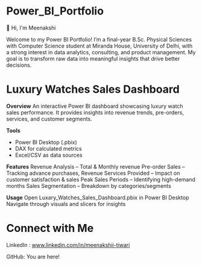# Power_BI_Portfolio

👋 Hi, I'm Meenakshi

Welcome to my Power BI Portfolio!
I’m a final-year B.Sc. Physical Sciences with Computer Science student at Miranda House, University of Delhi, with a strong interest in data analytics, consulting, and product management. My goal is to transform raw data into meaningful insights that drive better decisions.

# Luxury Watches Sales Dashboard
**Overview**
An interactive Power BI dashboard showcasing luxury watch sales performance. It provides insights into revenue trends, pre-orders, services, and customer segments.

**Tools**
- Power BI Desktop (.pbix)
- DAX for calculated metrics
- Excel/CSV as data sources

**Features**
Revenue Analysis – Total & Monthly revenue
Pre-order Sales – Tracking advance purchases, Revenue
Services Provided – Impact on customer satisfaction & sales
Peak Sales Periods – Identifying high-demand months
Sales Segmentation – Breakdown by categories/segments

**Usage**
Open Luxary_Watches_Sales_Dashboard.pbix in Power BI Desktop
Navigate through visuals and slicers for insights

# Connect with Me

LinkedIn : www.linkedin.com/in/meenakshii-tiwari

GitHub: You are here!
